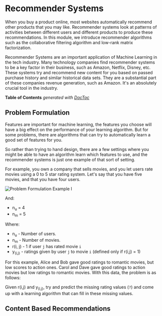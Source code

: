 # Recommender Systems

When you buy a product online, most websites automatically recommend other products that you may like. Recommender systems look at patterns of activities between different users and different products to produce these recommendations. In this module, we introduce recommender algorithms such as the collaborative filtering algorithm and low-rank matrix factorization.

Recommender Systems are an important application of Machine Learning in the tech industry. Many technology companies find recommender systems to be a key factor in their business, such as Amazon, Netflix, Disney, etc. These systems try and recommend new content for you based on passed purchase history and similar historical data sets. They are a substantial part of these companies revenue generation, such as Amazon. It's an absolutely crucial tool in the industry.

<!-- START doctoc generated TOC please keep comment here to allow auto update -->
<!-- DON'T EDIT THIS SECTION, INSTEAD RE-RUN doctoc TO UPDATE -->
**Table of Contents**  *generated with [DocToc](https://github.com/thlorenz/doctoc)*
<!-- END doctoc generated TOC please keep comment here to allow auto update -->

## Problem Formulation

Features are important for machine learning, the features you choose will have a big effect on the performance of your learning algorithm. But for some problems, there are algorithms that can try to automatically learn a good set of features for you.

So rather than trying to hand design, there are a few settings where you might be able to have an algorithm learn which features to use, and the recommender systems is just one example of that sort of setting.

For example, you own a company that sells movies, and you let users rate movies using a 0 to 5 star rating system. Let's say that you have five movies, and that you have four users.

![Problem Formulation Example I](https://www.holehouse.org/mlclass/16_Recommender_Systems_files/Image.png)

And:

- n<sub>u</sub> = 4
- n<sub>m</sub> = 5

Where:

- n<sub>u</sub> - Number of users.
- n<sub>m</sub> - Number of movies.
- r(i, j) - 1 if user `j` has rated movie `i`
- y<sub>(i,j)</sub> - ratings given by user `j` to movie `i` (defined only if r(i,j) = 1)

For this example, Alice and Bob gave good ratings to romantic movies, but low scores to action ones. Carol and Dave gave good ratings to action movies but low ratings to romantic movies. With this data, the problem is as follows:

Given r(i,j) and y<sub>(i,j)</sub>, try and predict the missing rating values (`?`) and come up with a learning algorithm that can fill in these missing values.

## Content Based Recommendations
